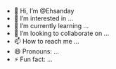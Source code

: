 - 👋 Hi, I’m @Ehsanday
- 👀 I’m interested in ...
- 🌱 I’m currently learning ...
- 💞️ I’m looking to collaborate on ...
- 📫 How to reach me ...
- 😄 Pronouns: ...
- ⚡ Fun fact: ...

<!---
Ehsanday/Ehsanday is a ✨ special ✨ repository because its `README.md` (this file) appears on your GitHub profile.
You can click the Preview link to take a look at your changes.
--->
